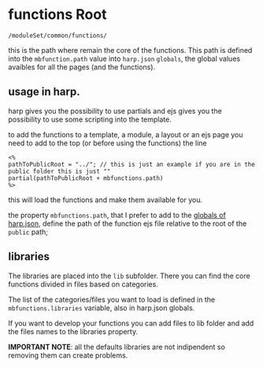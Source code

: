 # functions Root

	/moduleSet/common/functions/

this is the path where remain the core of the functions. This path is defined into the `mbfunction.path` value into `harp.json` `globals`, the global values avaibles for all the pages (and the functions).

## usage in harp.

harp gives you the possibility to use partials and ejs gives you the possibility 
to use some scripting into the template.

to add the functions to a template, a module, a layout or an ejs page you need to add to 
the top (or before using the functions) the line

```EJS
<% 
pathToPublicRoot = "../"; // this is just an example if you are in the public folder this is just "" 
partial(pathToPublicRoot + mbfunctions.path) 
%>
```

this will load the functions and make them available for you.

the property `mbfunctions.path`, that I prefer to add to the 
[globals of harp.json](https://harpjs.com/docs/development/globals), 
define the path of the function ejs file relative to the root of the `public` path;

## libraries

The libraries are placed into the `lib` subfolder. There you can find the core 
functions divided in files based on categories.

The list of the categories/files you want to load is defined in the 
`mbfunctions.libraries` variable, also in harp.json globals.

If you want to develop your functions you can add files to lib folder 
and add the files names to the libraries property.

**IMPORTANT NOTE**:
all the defaults libraries are not indipendent so removing them can create 
problems.